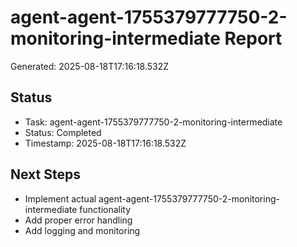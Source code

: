 # agent-agent-1755379777750-2-monitoring-intermediate Report

Generated: 2025-08-18T17:16:18.532Z

## Status
- Task: agent-agent-1755379777750-2-monitoring-intermediate
- Status: Completed
- Timestamp: 2025-08-18T17:16:18.532Z

## Next Steps
- Implement actual agent-agent-1755379777750-2-monitoring-intermediate functionality
- Add proper error handling
- Add logging and monitoring
